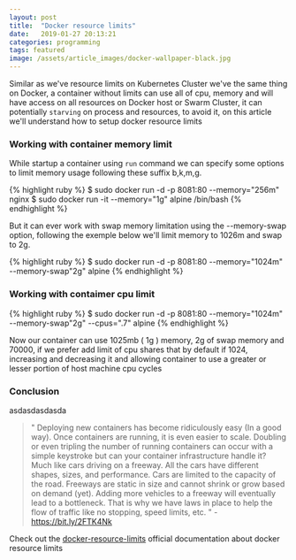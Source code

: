 ```yaml
---
layout: post
title:  "Docker resource limits"
date:   2019-01-27 20:13:21
categories: programming
tags: featured
image: /assets/article_images/docker-wallpaper-black.jpg
---
```


 Similar as we've resource limits on Kubernetes Cluster we've the same thing on Docker, a container without limits can use all of cpu, memory and will have access on all resources on Docker host or Swarm Cluster, it can potentially `starving` on process and resources, to avoid it, on this article we'll understand how to setup docker resource limits  
 

### Working with container memory limit

While startup a container using `run` command we can specify some options to limit memory usage following these suffix b,k,m,g. 

{% highlight ruby %}
   $ sudo docker run -d -p 8081:80 --memory="256m" nginx
   $ sudo docker run -it --memory="1g" alpine /bin/bash
{% endhighlight %}

But it can ever work with swap memory limitation using the --memory-swap option, following the exemple below we'll limit memory to 1026m and swap to 2g.

{% highlight ruby %}
   $ sudo docker run -d -p 8081:80 --memory="1024m" --memory-swap"2g" alpine
{% endhighlight %}



### Working with contaimer cpu limit

{% highlight ruby %}
   $ sudo docker run -d -p 8081:80 --memory="1024m" --memory-swap"2g" --cpus=".7" alpine
{% endhighlight %}

Now our container can use 1025mb ( 1g ) memory, 2g of swap memory and 70000, if we prefer add limit of cpu shares that by default if 1024, increasing and decreasing it and allowing container to use a greater or lesser portion of host machine cpu cycles 
	

### Conclusion

asdasdasdasda

> " Deploying new containers has become ridiculously easy (In a good way). Once containers are running, it is even easier to scale. 
> Doubling or even tripling the number of running containers can occur with a simple keystroke but can your container infrastructure handle it?
> Much like cars driving on a freeway. All the cars have different shapes, sizes, and performance. Cars are limited to the capacity of the road.
> Freeways are static in size and cannot shrink or grow based on demand (yet). Adding more vehicles to a freeway will eventually lead to a bottleneck.
> That is why we have laws in place to help the flow of traffic like no stopping, speed limits, etc. " - https://bit.ly/2FTK4Nk

Check out the [docker-resource-limits][docker-resource-limits] official documentation about docker resource limits 

[docker-resource-limits]: https://docs.docker.com/config/containers/resource_constraints/
